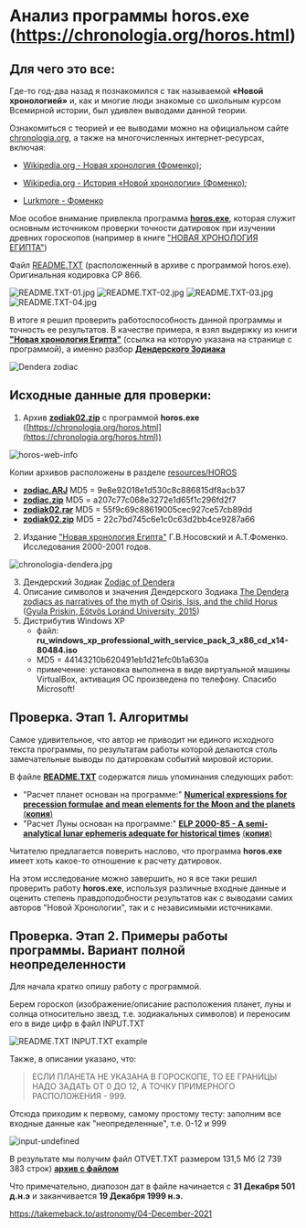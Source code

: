 # Анализ программы horos.exe (https://chronologia.org/horos.html)

## Для чего это все:

Где-то год-два назад я познакомился с так называемой **«Новой хронологией»** и, как и многие люди знакомые со школьным курсом Всемирной истории, был удивлен выводами данной теории.

Ознакомиться с теорией и ее выводами можно на официальном сайте [chronologia.org](https://chronologia.org/horos.html), а также на многочисленных интернет-ресурсах, включая:
   - [Wikipedia.org - Новая хронология (Фоменко)](https://ru.wikipedia.org/wiki/%D0%9D%D0%BE%D0%B2%D0%B0%D1%8F_%D1%85%D1%80%D0%BE%D0%BD%D0%BE%D0%BB%D0%BE%D0%B3%D0%B8%D1%8F_(%D0%A4%D0%BE%D0%BC%D0%B5%D0%BD%D0%BA%D0%BE));
   - [Wikipedia.org - История «Новой хронологии» (Фоменко)](https://ru.wikipedia.org/wiki/%D0%98%D1%81%D1%82%D0%BE%D1%80%D0%B8%D1%8F_%C2%AB%D0%9D%D0%BE%D0%B2%D0%BE%D0%B9_%D1%85%D1%80%D0%BE%D0%BD%D0%BE%D0%BB%D0%BE%D0%B3%D0%B8%D0%B8%C2%BB_(%D0%A4%D0%BE%D0%BC%D0%B5%D0%BD%D0%BA%D0%BE));

   - [Lurkmore - Фоменко](https://lurkmore.to/%D0%A4%D0%BE%D0%BC%D0%B5%D0%BD%D0%BA%D0%BE)

Мое особое внимание привлекла программа [**horos.exe**](https://chronologia.org/horos.html ), которая служит основным источником проверки точности датировок при изучении древних гороскопов (например в книге ["НОВАЯ ХРОНОЛОГИЯ ЕГИПТА"](https://chronologia.org/bibliography.html))

Файл [README.TXT](https://github.com/ponwork/chronologia.org-horos/blob/main/resources/HOROS/README.TXT) (расположенный в архиве с программой horos.exe). Оригинальная кодировка CP 866.

![README.TXT-01.jpg](https://github.com/ponwork/chronologia.org-horos/blob/main/resources/HOROS/README.TXT-01.jpg)
![README.TXT-02.jpg](https://github.com/ponwork/chronologia.org-horos/blob/main/resources/HOROS/README.TXT-02.jpg)
![README.TXT-03.jpg](https://github.com/ponwork/chronologia.org-horos/blob/main/resources/HOROS/README.TXT-03.jpg)
![README.TXT-04.jpg](https://github.com/ponwork/chronologia.org-horos/blob/main/resources/HOROS/README.TXT-04.jpg)

В итоге я решил проверить работоспособность данной программы и точность ее результатов. В качестве примера, я взял выдержку из книги [**"Новая хронология Египта"**](https://chronologia.org/nx_egypt/index.html) (ссылка на которую указана на странице с программой), а именно разбор [**Дендерского Зодиака**](https://ru.wikipedia.org/wiki/%D0%94%D0%B5%D0%BD%D0%B4%D0%B5%D1%80%D1%81%D0%BA%D0%B8%D0%B9_%D0%B7%D0%BE%D0%B4%D0%B8%D0%B0%D0%BA)

![Dendera zodiac](https://github.com/ponwork/chronologia.org-horos/blob/main/resources/Dendera-and-the-Temple-of-Hathor.jpg)

## Исходные данные для проверки:

1) Архив [**zodiak02.zip**](https://chronologia.org/zodiak02.zip) с программой **horos.exe** ([https://chronologia.org/horos.html](https://chronologia.org/horos.html))

![horos-web-info](https://github.com/ponwork/chronologia.org-horos/blob/main/resources/HOROS/horos-web-info.jpg)

Копии архивов расположены в разделе [resources/HOROS](https://github.com/ponwork/chronologia.org-horos/tree/main/resources/HOROS)

   * [**zodiac.ARJ**](https://github.com/ponwork/chronologia.org-horos/blob/main/resources/HOROS/zodiac.ARJ) MD5 = 9e8e92018e1d530c8c886815df8acb37
   * [**zodiac.zip**](https://github.com/ponwork/chronologia.org-horos/blob/main/resources/HOROS/zodiac.zip) MD5 = a207c77c068e3272e1d65f1c296fd2f7
   * [**zodiak02.rar**](https://github.com/ponwork/chronologia.org-horos/blob/main/resources/HOROS/zodiak02.rar) MD5 = 55f9c69c88619005cec927ce57cb89dd
   * [**zodiak02.zip**](https://github.com/ponwork/chronologia.org-horos/blob/main/resources/HOROS/zodiak02.zip) MD5 = 22c7bd745c6e1c0c63d2bb4ce9287a66

2) Издание ["Новая хронология Египта"](https://chronologia.org/nx_egypt/index.html) Г.В.Носовский и А.Т.Фоменко. Исследования 2000-2001 годов.

![chronologia-dendera.jpg](https://github.com/ponwork/chronologia.org-horos/blob/main/resources/chronologia-dendera.jpg)

3) Дендерский Зодиак [Zodiac of Dendera](https://collections.louvre.fr/en/ark:/53355/cl010028871)
4) Описание символов и значения Дендерского Зодиака [The Dendera zodiacs as narratives of the myth of Osiris, Isis, and the child
Horus](https://github.com/ponwork/chronologia.org-horos/blob/main/resources/ENiM8_p133-185.pdf) ([Gyula Priskin, Eötvös Loránd University, 2015](http://www.enim-egyptologie.fr/index.php?page=enim-8&n=9))
5) Дистрибутив Windows XP 
   - файл: **ru_windows_xp_professional_with_service_pack_3_x86_cd_x14-80484.iso** 
   - MD5 = 44143210b620491eb1d21efc0b1a630a
   - примечение: установка выполнена в виде виртуальной машины VirtualBox, активация ОС произведена по телефону. Спасибо Microsoft!

## Проверка. Этап 1. Алгоритмы

Самое удивительное, что автор не приводит ни единого исходного текста программы, по результатам работы которой делаются столь замечательные выводы по датировкам событий мировой истории.

В файле [**README.TXT**]() содержатся лишь упоминания следующих работ:

   - "Расчет планет основан на программе:" [**Numerical expressions for precession formulae and mean elements for the Moon and the planets**](https://adsabs.harvard.edu/full/1994A%26A...282..663S)   [(**копия**)](https://github.com/ponwork/chronologia.org-horos/blob/main/resources/1994A%2BA___282__663S.pdf)
   - "Расчет Луны основан на программе:" [**ELP 2000-85 - A semi-analytical lunar ephemeris adequate for historical times**](https://adsabs.harvard.edu/full/1988A%26A...190..342C)   [(**копия**)](https://github.com/ponwork/chronologia.org-horos/blob/main/resources/1988A%2BA___190__342C.pdf)

Читателю предлагается поверить наслово, что программа **horos.exe** имеет хоть какое-то отношение к расчету датировок.

На этом исследование можно завершить, но я все таки решил проверить работу **horos.exe**, используя различные входные данные и оценить степень правдоподобности результатов как с выводами самих авторов "Новой Хронологии", так и с независимыми источниками.

## Проверка. Этап 2. Примеры работы программы. Вариант полной неопределенности

Для начала кратко опишу работу с программой.

Берем гороскоп (изображение/описание расположения планет, луны и солнца относительно звезд, т.е. зодиакальных символов) и переносим его в виде цифр в файл INPUT.TXT

![README.TXT INPUT.TXT example](https://github.com/ponwork/chronologia.org-horos/blob/main/resources/example-input.txt.jpg)

Также, в описании указано, что:

>ЕСЛИ ПЛАНЕТА НЕ УКАЗАНА В ГОРОСКОПЕ, ТО ЕЕ ГРАНИЦЫ НАДО ЗАДАТЬ ОТ 0 ДО 12,
>А ТОЧКУ ПРИМЕРНОГО РАСПОЛОЖЕНИЯ - 999.

Отсюда приходим к первому, самому простому тесту: заполним все входные данные как "неопределенные", т.е. 0-12 и 999

![input-undefined](https://github.com/ponwork/chronologia.org-horos/blob/main/resources/input-undefined.jpg)

В результате мы получим файл OTVET.TXT размером 131,5 Мб (2 739 383 строк) [**архив с файлом**](https://github.com/ponwork/chronologia.org-horos/blob/main/resources/otvet-full.txt.zip)

Что примечательно, диапозон дат в файле начинается с **31 Декабря 501 д.н.э** и заканчивается **19 Декабря 1999 н.э.**



https://takemeback.to/astronomy/04-December-2021
